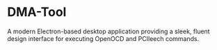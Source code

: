# DMA-Tool
A modern Electron-based desktop application providing a sleek, fluent design interface for executing OpenOCD and PCIleech commands.
